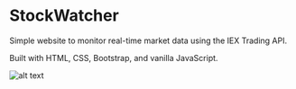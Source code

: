 # StockWatcher
Simple website to monitor real-time market data using the IEX Trading API.

Built with HTML, CSS, Bootstrap, and vanilla JavaScript.
  
  
  
![alt text](https://raw.githubusercontent.com/SvenNussgruber/stock-watcher/master/screenshot.PNG)
